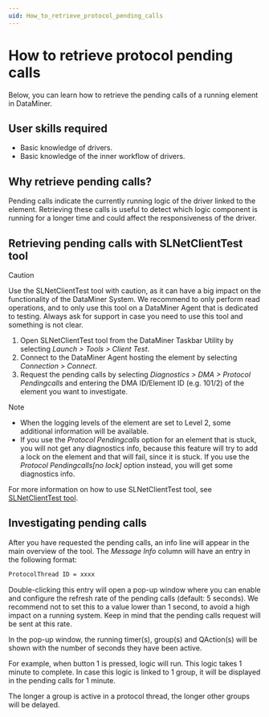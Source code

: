 ```yaml
---
uid: How_to_retrieve_protocol_pending_calls
---
```


# How to retrieve protocol pending calls

Below, you can learn how to retrieve the pending calls of a running element in DataMiner.

## User skills required

- Basic knowledge of drivers.
- Basic knowledge of the inner workflow of drivers.

## Why retrieve pending calls?

Pending calls indicate the currently running logic of the driver linked to the element. Retrieving these calls is useful to detect which logic component is running for a longer time and could affect the responsiveness of the driver.

## Retrieving pending calls with SLNetClientTest tool

> [!CAUTION]
> Use the SLNetClientTest tool with caution, as it can have a big impact on the functionality of the DataMiner System. We recommend to only perform read operations, and to only use this tool on a DataMiner Agent that is dedicated to testing. Always ask for support in case you need to use this tool and something is not clear.

1. Open SLNetClientTest tool from the DataMiner Taskbar Utility by selecting *Launch > Tools > Client Test*.
1. Connect to the DataMiner Agent hosting the element by selecting *Connection > Connect*.
1. Request the pending calls by selecting *Diagnostics > DMA > Protocol Pendingcalls* and entering the DMA ID/Element ID (e.g. 101/2) of the element you want to investigate.

> [!NOTE]
>
> - When the logging levels of the element are set to Level 2, some additional information will be available.
> - If you use the *Protocol Pendingcalls* option for an element that is stuck, you will not get any diagnostics info, because this feature will try to add a lock on the element and that will fail, since it is stuck. If you use the *Protocol Pendingcalls[no lock]* option instead, you will get some diagnostics info.

For more information on how to use SLNetClientTest tool, see [SLNetClientTest tool](xref:SLNetClientTest_tool).

## Investigating pending calls

After you have requested the pending calls, an info line will appear in the main overview of the tool. The *Message Info* column will have an entry in the following format:

```txt
ProtocolThread ID = xxxx
```

Double-clicking this entry will open a pop-up window where you can enable and configure the refresh rate of the pending calls (default: 5 seconds). We recommend not to set this to a value lower than 1 second, to avoid a high impact on a running system. Keep in mind that the pending calls request will be sent at this rate.

In the pop-up window, the running timer(s), group(s) and QAction(s) will be shown with the number of seconds they have been active.

For example, when button 1 is pressed, logic will run. This logic takes 1 minute to complete. In case this logic is linked to 1 group, it will be displayed in the pending calls for 1 minute.

The longer a group is active in a protocol thread, the longer other groups will be delayed.
